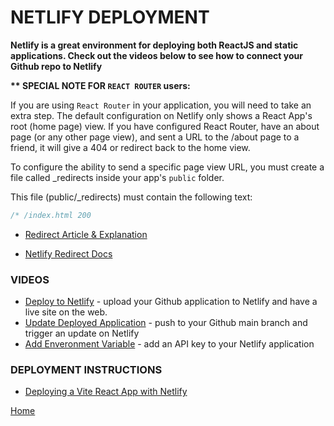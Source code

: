 # NETLIFY DEPLOYMENT

**Netlify is a great environment for deploying both ReactJS and static applications.
Check out the videos below to see how to connect your Github repo to Netlify**

**\*\* SPECIAL NOTE FOR `REACT ROUTER` users:**

If you are using `React Router` in your application, you will need to take an extra step. The default configuration on Netlify only shows a React App's root (home page) view. If you have configured React Router, have an about page (or any other page view), and sent a URL to the /about page to a friend, it will give a 404 or redirect back to the home view.

To configure the ability to send a specific page view URL, you must create a file called \_redirects inside your app's `public` folder.

This file (public/\_redirects) must contain the following text:

```js
/* /index.html 200
```

- [Redirect Article & Explanation](https://ridbay.medium.com/react-routing-and-netlify-redirects-fd1f00eeee95)

- [Netlify Redirect Docs](https://docs.netlify.com/routing/redirects/redirect-options/)

### VIDEOS

- [Deploy to Netlify](https://drive.google.com/file/d/1rOyr5I9Gir3mt9-NUeQUnM2uOZLknfZr/view?usp=sharing) - upload your Github application to Netlify and have a live site on the web.
- [Update Deployed Application](https://drive.google.com/file/d/1dD07Wut9-NWk_EPayhxAiJ7_IP3DZu_m/view?usp=sharing) - push to your Github main branch and trigger an update on Netlify
- [Add Enveronment Variable](https://drive.google.com/file/d/1StpT3iToip0g9p8SenBlzK5u2lwStgt0/view?usp=sharing) - add an API key to your Netlify application

### DEPLOYMENT INSTRUCTIONS

- [Deploying a Vite React App with Netlify](https://github.com/pursuit-curriculum-resources/guide-deployment/tree/main/netlify-vite-react)

[Home][def]

[def]: README.md
